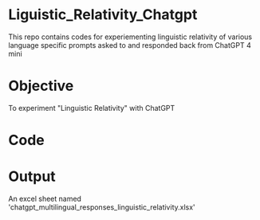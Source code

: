 # Liguistic_Relativity_Chatgpt
This repo contains codes for experiementing linguistic relativity of various language specific prompts asked to and responded back from ChatGPT 4 mini

# Objective
To experiment "Linguistic Relativity" with ChatGPT

# Code


# Output

An excel sheet named 'chatgpt_multilingual_responses_linguistic_relativity.xlsx'
